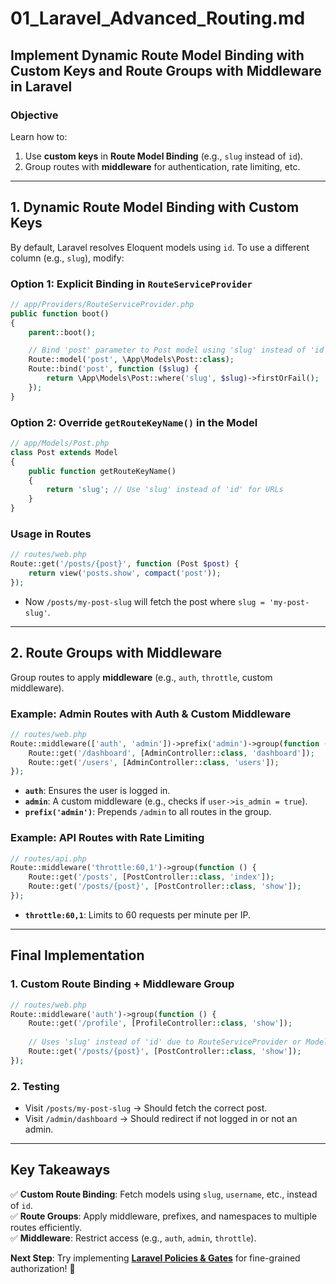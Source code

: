 # **01_Laravel_Advanced_Routing.md**  
## **Implement Dynamic Route Model Binding with Custom Keys and Route Groups with Middleware in Laravel**  

### **Objective**  
Learn how to:  
1. Use **custom keys** in **Route Model Binding** (e.g., `slug` instead of `id`).  
2. Group routes with **middleware** for authentication, rate limiting, etc.  

---

## **1. Dynamic Route Model Binding with Custom Keys**  
By default, Laravel resolves Eloquent models using `id`. To use a different column (e.g., `slug`), modify:  

### **Option 1: Explicit Binding in `RouteServiceProvider`**  
```php
// app/Providers/RouteServiceProvider.php
public function boot()
{
    parent::boot();

    // Bind 'post' parameter to Post model using 'slug' instead of 'id'
    Route::model('post', \App\Models\Post::class);
    Route::bind('post', function ($slug) {
        return \App\Models\Post::where('slug', $slug)->firstOrFail();
    });
}
```

### **Option 2: Override `getRouteKeyName()` in the Model**  
```php
// app/Models/Post.php
class Post extends Model
{
    public function getRouteKeyName()
    {
        return 'slug'; // Use 'slug' instead of 'id' for URLs
    }
}
```

### **Usage in Routes**  
```php
// routes/web.php
Route::get('/posts/{post}', function (Post $post) {
    return view('posts.show', compact('post'));
});
```
- Now `/posts/my-post-slug` will fetch the post where `slug = 'my-post-slug'`.

---

## **2. Route Groups with Middleware**  
Group routes to apply **middleware** (e.g., `auth`, `throttle`, custom middleware).  

### **Example: Admin Routes with Auth & Custom Middleware**  
```php
// routes/web.php
Route::middleware(['auth', 'admin'])->prefix('admin')->group(function () {
    Route::get('/dashboard', [AdminController::class, 'dashboard']);
    Route::get('/users', [AdminController::class, 'users']);
});
```
- **`auth`**: Ensures the user is logged in.  
- **`admin`**: A custom middleware (e.g., checks if `user->is_admin = true`).  
- **`prefix('admin')`**: Prepends `/admin` to all routes in the group.  

### **Example: API Routes with Rate Limiting**  
```php
// routes/api.php
Route::middleware('throttle:60,1')->group(function () {
    Route::get('/posts', [PostController::class, 'index']);
    Route::get('/posts/{post}', [PostController::class, 'show']);
});
```
- **`throttle:60,1`**: Limits to 60 requests per minute per IP.  

---

## **Final Implementation**  
### **1. Custom Route Binding + Middleware Group**  
```php
// routes/web.php
Route::middleware('auth')->group(function () {
    Route::get('/profile', [ProfileController::class, 'show']);
    
    // Uses 'slug' instead of 'id' due to RouteServiceProvider or Model setup
    Route::get('/posts/{post}', [PostController::class, 'show']);
});
```

### **2. Testing**  
- Visit `/posts/my-post-slug` → Should fetch the correct post.  
- Visit `/admin/dashboard` → Should redirect if not logged in or not an admin.  

---

## **Key Takeaways**  
✅ **Custom Route Binding**: Fetch models using `slug`, `username`, etc., instead of `id`.  
✅ **Route Groups**: Apply middleware, prefixes, and namespaces to multiple routes efficiently.  
✅ **Middleware**: Restrict access (e.g., `auth`, `admin`, `throttle`).  

**Next Step**: Try implementing **[Laravel Policies & Gates](#)** for fine-grained authorization! 🚀